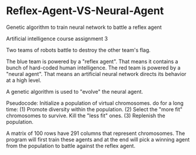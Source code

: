 # Reflex-Agent-VS-Neural-Agent
Genetic algorithm to train neural network to battle a reflex agent

Artificial intelligence course assignment 3

Two teams of robots battle to destroy the other team's flag.

The blue team is powered by a "reflex agent". 
That means it contains a bunch of hard-coded human intelligence. 
The red team is powered by a "neural agent". 
That means an artificial neural network directs its behavior at a high level.

A genetic algorithm is used to "evolve" the neural agent.

Pseudocode:
Initialize a population of virtual chromosomes.
do for a long time:
	(1) Promote diversity within the population.
	(2) Select the "more fit" chromosomes to survive. Kill the "less fit" ones.
	(3) Replenish the population.
  
A matrix of 100 rows have 291 columns that represent chromosomes.
The program will first train these agents and at the end will pick a winning agent from the population to battle against the reflex agent.
